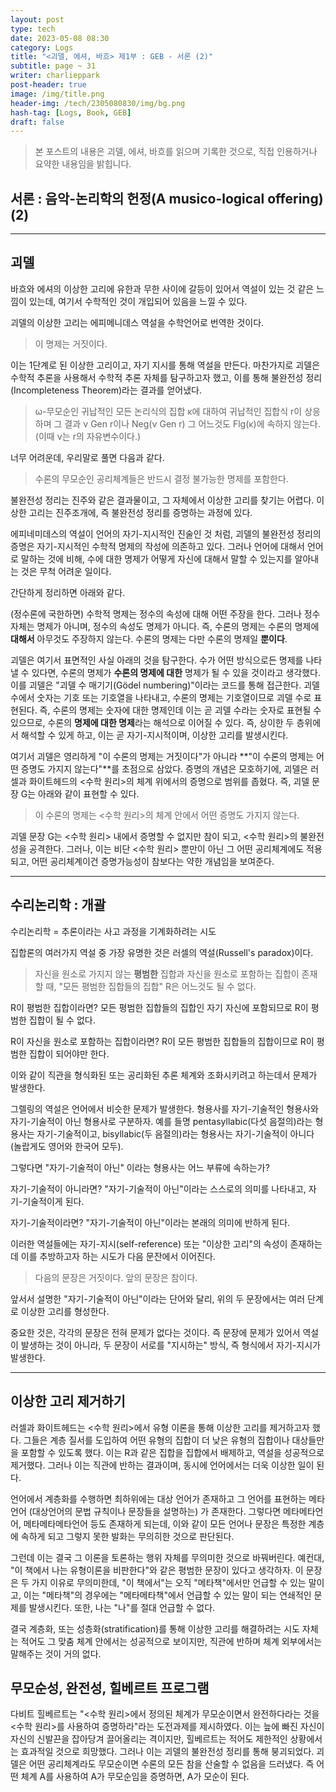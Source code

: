 ```yaml
---
layout: post
type: tech
date: 2023-05-08 08:30
category: Logs
title: "<괴델, 에셔, 바흐> 제1부 : GEB - 서론 (2)"
subtitle: page ~ 31
writer: charlieppark
post-header: true
image: /img/title.png
header-img: /tech/2305080830/img/bg.png
hash-tag: [Logs, Book, GEB]
draft: false
---
```


> 본 포스트의 내용은 괴델, 에셔, 바흐를 읽으며 기록한 것으로, 직접 인용하거나 요약한 내용임을 밝힙니다.

## 서론 : 음악-논리학의 헌정(A musico-logical offering) (2)

---

## 괴델

바흐와 에셔의 이상한 고리에 유한과 무한 사이에 갈등이 있어서 역설이 있는 것 같은 느낌이 있는데, 여기서 수학적인 것이 개입되어 있음을 느낄 수 있다.

괴델의 이상한 고리는 에피메니데스 역설을 수학언어로 번역한 것이다.

> 이 명제는 거짓이다.

이는 1단계로 된 이상한 고리이고, 자기 지시를 통해 역설을 만든다. 마찬가지로 괴델은 수학적 추론을 사용해서 수학적 추론 자체를 탐구하고자 했고, 이를 통해 불완전성 정리(Incompleteness Theorem)라는 결과를 얻어냈다.

> ω-무모순인 귀납적인 모든 논리식의 집합 κ에 대하여 귀납적인 집합식 r이 상응하며 그 결과 ν Gen r이나 Neg(ν Gen r) 그 어느것도 Flg(κ)에 속하지 않는다. (이때 ν는 r의 자유변수이다.)

너무 어려운데, 우리말로 풀면 다음과 같다.

> 수론의 무모순인 공리체계들은 반드시 결정 불가능한 명제를 포함한다.

불완전성 정리는 진주와 같은 결과물이고, 그 자체에서 이상한 고리를 찾기는 어렵다. 이상한 고리는 진주조개에, 즉 불완전성 정리를 증명하는 과정에 있다.

에피네미데스의 역설이 언어의 자기-지시적인 진술인 것 처럼, 괴델의 불완전성 정리의 증명은 자기-지시적인 수학적 명제의 작성에 의존하고 있다. 그러나 언어에 대해서 언어로 말하는 것에 비해, 수에 대한 명제가 어떻게 자신에 대해서 말할 수 있는지를 알아내는 것은 무척 어려운 일이다.

간단하게 정리하면 아래와 같다.

(정수론에 국한하면) 수학적 명제는 정수의 속성에 대해 어떤 주장을 한다. 그러나 정수 자체는 명제가 아니며, 정수의 속성도 명제가 아니다. 즉, 수론의 명제는 수론의 명제에 **대해서** 아무것도 주장하지 않는다. 수론의 명제는 다만 수론의 명제일 **뿐이다**.

괴델은 여기서 표면적인 사실 아래의 것을 탐구한다. 수가 어떤 방식으로든 명제를 나타낼 수 있다면, 수론의 명제가 **수론의 명제에 대한** 명제가 될 수 있을 것이라고 생각했다. 이를 괴델은 "괴델 수 매기기(Gödel numbering)"이라는 코드를 통해 접근한다. 괴델 수에서 숫자는 기호 또는 기호열을 나타내고, 수론의 명제는 기호열이므로 괴델 수로 표현된다. 즉, 수론의 명제는 숫자에 대한 명제인데 이는 곧 괴델 수라는 숫자로 표현될 수 있으므로, 수론의 **명제에 대한 명제**라는 해석으로 이어질 수 있다. 즉, 상이한 두 층위에서 해석할 수 있게 하고, 이는 곧 자기-지시적이며, 이상한 고리를 발생시킨다.

여기서 괴델은 영리하게 "이 수론의 명제는 거짓이다"가 아니라 **"이 수론의 명제는 어떤 증명도 가지지 않는다"**를 초점으로 삼았다. 증명의 개념은 모호하기에, 괴델은 러셀과 화이트헤드의 \<수학 원리\>의 체계 위에서의 증명으로 범위를 좁혔다. 즉, 괴델 문장 G는 아래와 같이 표현할 수 있다.

> 이 수론의 명제는 \<수학 원리\>의 체계 안에서 어떤 증명도 가지지 않는다.

괴델 문장 G는 \<수학 원리\> 내에서 증명할 수 없지만 참이 되고, \<수학 원리\>의 불완전성을 공격한다. 그러나, 이는 비단 \<수학 원리\> 뿐만이 아닌 그 어떤 공리체계에도 적용되고, 어떤 공리체계이건 증명가능성이 참보다는 약한 개념임을 보여준다.

---

## 수리논리학 : 개괄

수리논리학 = 추론이라는 사고 과정을 기계화하려는 시도

집합론의 여러가지 역설 중 가장 유명한 것은 러셀의 역설(Russell's paradox)이다.

> 자신을 원소로 가지지 않는 **평범한** 집합과 자신을 원소로 포함하는 집합이 존재할 때, "모든 평범한 집합들의 집합" R은 어느것도 될 수 없다.

R이 평범한 집합이라면? 모든 평범한 집합들의 집합인 자기 자신에 포함되므로 R이 평범한 집합이 될 수 없다.

R이 자신을 원소로 포함하는 집합이라면? R이 모든 평범한 집합들의 집합이므로 R이 평범한 집합이 되어야만 한다.

이와 같이 직관을 형식화된 또는 공리화된 추론 체계와 조화시키려고 하는데서 문제가 발생한다.

그렐링의 역설은 언어에서 비슷한 문제가 발생한다. 형용사를 자기-기술적인 형용사와 자기-기술적이 아닌 형용사로 구분하자. 예를 들명 pentasyllabic(다섯 음절의)라는 형용사는 자기-기술적이고, bisyllabic(두 음절의)라는 형용사는 자기-기술적이 아니다 (놀랍게도 영어와 한국어 모두).

그렇다면 "자기-기술적이 아닌" 이라는 형용사는 어느 부류에 속하는가?

자기-기술적이 아니라면? "자기-기술적이 아닌"이라는 스스로의 의미를 나타내고, 자기-기술적이게 된다.

자기-기술적이라면? "자기-기술적이 아닌"이라는 본래의 의미에 반하게 된다.

이러한 역설들에는 자기-지시(self-reference) 또는 "이상한 고리"의 속성이 존재하는데 이를 추방하고자 하는 시도가 다음 문잔에서 이어진다.

> 다음의 문장은 거짓이다. 앞의 문장은 참이다.

앞서서 설명한 "자기-기술적이 아닌"이라는 단어와 달리, 위의 두 문장에서는 여러 단계로 이상한 고리를 형성한다.

중요한 것은, 각각의 문장은 전혀 문제가 없다는 것이다. 즉 문장에 문제가 있어서 역설이 발생하는 것이 아니라, 두 문장이 서로를 "지시하는" 방식, 즉 형식에서 자기-지시가 발생한다.

---

## 이상한 고리 제거하기

러셀과 화이트헤드는 \<수학 원리\>에서 유형 이론을 통해 이상한 고리를 제거하고자 했다. 그들은 계층 질서를 도입하여 어떤 유형의 집합이 더 낮은 유형의 집합이나 대상들만을 포함할 수 있도록 했다. 이는 R과 같은 집합을 집합에서 배제하고, 역설을 성공적으로 제거했다. 그러나 이는 직관에 반하는 결과이며, 동시에 언어에서는 더욱 이상한 일이 된다.

언어에서 계층화를 수행하면 최하위에는 대상 언어가 존재하고 그 언어를 표현하는 메타언어 (대상언어의 문법 규칙이나 문장들을 설명하는) 가 존재한다. 그렇다면 메타메타언어, 메타메타메타언어 등도 존재하게 되는데, 이와 같이 모든 언어나 문장은 특정한 계층에 속하게 되고 그렇지 못한 발화는 무의히한 것으로 판단된다.

그런데 이는 결국 그 이론을 토론하는 행위 자체를 무의미한 것으로 바꿔버린다. 예컨대, "이 책에서 나는 유형이론을 비판한다"와 같은 평범한 문장이 있다고 생각하자. 이 문장은 두 가지 이유로 무의미한데, "이 책에서"는 오직 "메타책"에서만 언급할 수 있는 말이고, 이는 "메타책"의 경우에는 "메타메타책"에서 언급할 수 있는 말이 되는 연쇄적인 문제를 발생시킨다. 또한, 나는 "나"를 절대 언급할 수 없다.

결국 계층화, 또는 성층화(stratification)를 통해 이상한 고리를 해결하려는 시도 자체는 적어도 그 맞춤 체계 안에서는 성공적으로 보이지만, 직관에 반하며 체계 외부에서는 말해주는 것이 거의 없다.

## 무모순성, 완전성, 힐베르트 프로그램

다비트 힐베르트는 "\<수학 원리\>에서 정의된 체계가 무모순이면서 완전하다라는 것을 \<수학 원리\>를 사용하여 증명하라"라는 도전과제를 제시하였다. 이는 늪에 빠진 자신이 자신의 신발끈을 잡아당겨 끌어올리는 격이지만, 힐베르트는 적어도 제한적인 상황에서는 효과적일 것으로 희망했다. 그러나 이는 괴델의 불완전성 정리를 통해 붕괴되었다. 괴델은 어떤 공리체계라도 무모순이면 수론의 모든 참을 산술할 수 없음을 드러냈다. 즉 어떤 체계 A를 사용하여 A가 무모순임을 증명하면, A가 모순이 된다.
